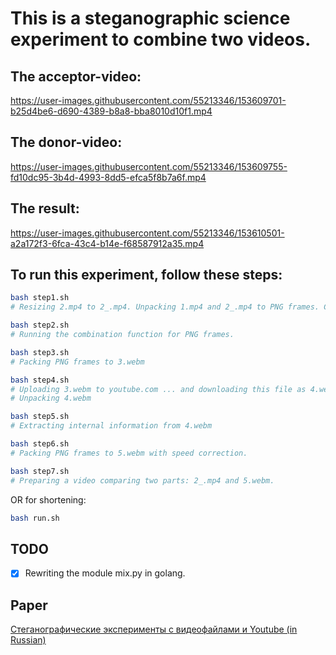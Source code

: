 # This is a steganographic science experiment to combine two videos.

## The acceptor-video:

https://user-images.githubusercontent.com/55213346/153609701-b25d4be6-d690-4389-b8a8-bba8010d10f1.mp4


## The donor-video:

https://user-images.githubusercontent.com/55213346/153609755-fd10dc95-3b4d-4993-8dd5-efca5f8b7a6f.mp4


## The result:

https://user-images.githubusercontent.com/55213346/153610501-a2a172f3-6fca-43c4-b14e-f68587912a35.mp4


## To run this experiment, follow these steps:

```bash
bash step1.sh
# Resizing 2.mp4 to 2_.mp4. Unpacking 1.mp4 and 2_.mp4 to PNG frames. Checking the combination function. 
```

```bash
bash step2.sh
# Running the combination function for PNG frames.
```

```bash
bash step3.sh
# Packing PNG frames to 3.webm
```

```bash
bash step4.sh
# Uploading 3.webm to youtube.com ... and downloading this file as 4.webm.
# Unpacking 4.webm
```

```bash
bash step5.sh
# Extracting internal information from 4.webm
```

```bash
bash step6.sh
# Packing PNG frames to 5.webm with speed correction.
```

```bash
bash step7.sh
# Preparing a video comparing two parts: 2_.mp4 and 5.webm.  
```

OR for shortening:

```bash
bash run.sh
```

## TODO
- [X] Rewriting the module mix.py in golang.


## Paper
[Стеганографические эксперименты с видеофайлами и Youtube (in Russian)](https://habr.com/ru/post/651905/)
